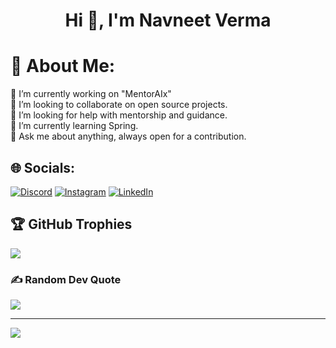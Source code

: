 <h1 align="center">Hi 👋, I'm Navneet Verma</h1>

# 💫 About Me:
🔭 I’m currently working on "MentorAIx"<br>👯 I’m looking to collaborate on open source projects.<br>🤝 I’m looking for help with mentorship and guidance.<br>🌱 I’m currently learning Spring.<br>💬 Ask me about anything, always open for a contribution.<br>





## 🌐 Socials:
[![Discord](https://img.shields.io/badge/Discord-%237289DA.svg?logo=discord&logoColor=white)](https://discord.gg/navneetttt) [![Instagram](https://img.shields.io/badge/Instagram-%23E4405F.svg?logo=Instagram&logoColor=white)](https://instagram.com/nav.neet_22) [![LinkedIn](https://img.shields.io/badge/LinkedIn-%230077B5.svg?logo=linkedin&logoColor=white)](https://linkedin.com/in/navneet-verma-987bb9257) 

## 🏆 GitHub Trophies
![](https://github-profile-trophy.vercel.app/?username=Navn-eet&theme=gruvbox&no-frame=false&no-bg=true&margin-w=4)

### ✍️ Random Dev Quote
![](https://quotes-github-readme.vercel.app/api?type=vetical&theme=radical)

---
[![](https://visitcount.itsvg.in/api?id=Navn-eet&icon=5&color=0)](https://visitcount.itsvg.in)

<!-- Proudly created with GPRM ( https://gprm.itsvg.in ) -->
